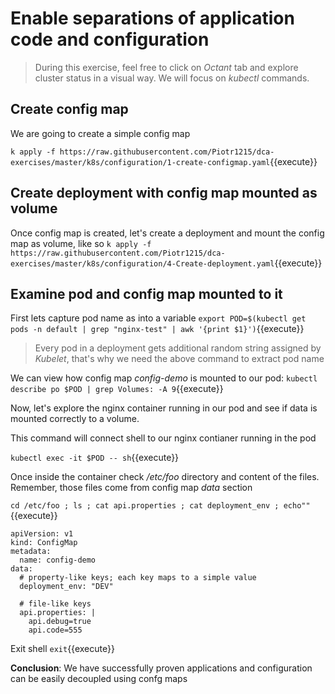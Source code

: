 # Enable separations of application code and configuration

> During this exercise, feel free to click on *Octant* tab and explore cluster status in a visual way. We will focus on *kubectl* commands.

## Create config map

We are going to create a simple config map

`k apply -f https://raw.githubusercontent.com/Piotr1215/dca-exercises/master/k8s/configuration/1-create-configmap.yaml`{{execute}}

## Create deployment with config map mounted as volume

Once config map is created, let's create a deployment and mount the config map as volume, like so
`k apply -f https://raw.githubusercontent.com/Piotr1215/dca-exercises/master/k8s/configuration/4-Create-deployment.yaml`{{execute}}

## Examine pod and config map mounted to it

First lets capture pod name as into a variable `export POD=$(kubectl get pods -n default | grep "nginx-test" | awk '{print $1}')`{{execute}}

> Every pod in a deployment gets additional random string assigned by *Kubelet*, that's why we need the above command to extract pod name

We can view how config map *config-demo* is mounted to our pod: `kubectl describe po $POD | grep Volumes: -A 9`{{execute}}

Now, let's explore the nginx container running in our pod and see if data is mounted correctly to a volume.

This command will connect shell to our nginx contianer running in the pod

`kubectl exec -it $POD -- sh`{{execute}}

Once inside the container check */etc/foo* directory and content of the files. Remember, those files come from config map *data* section

`cd /etc/foo ; ls ; cat api.properties ; cat deployment_env ; echo""`{{execute}}

```
apiVersion: v1
kind: ConfigMap
metadata:
  name: config-demo
data:
  # property-like keys; each key maps to a simple value
  deployment_env: "DEV"

  # file-like keys
  api.properties: |
    api.debug=true
    api.code=555
```

Exit shell `exit`{{execute}}

**Conclusion**: We have successfully proven applications and configuration can be easily decoupled using confg maps
